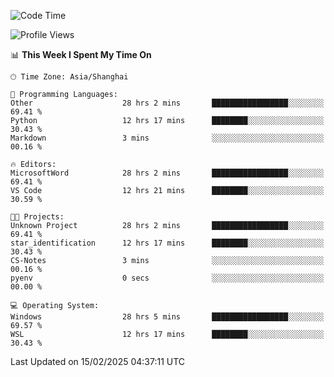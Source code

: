 <!--START_SECTION:waka-->
![Code Time](http://img.shields.io/badge/Code%20Time-2%2C286%20hrs%2051%20mins-blue)

![Profile Views](http://img.shields.io/badge/Profile%20Views-3-blue)

📊 **This Week I Spent My Time On** 

```text
🕑︎ Time Zone: Asia/Shanghai

💬 Programming Languages: 
Other                    28 hrs 2 mins       █████████████████░░░░░░░░   69.41 % 
Python                   12 hrs 17 mins      ████████░░░░░░░░░░░░░░░░░   30.43 % 
Markdown                 3 mins              ░░░░░░░░░░░░░░░░░░░░░░░░░   00.16 % 

🔥 Editors: 
MicrosoftWord            28 hrs 2 mins       █████████████████░░░░░░░░   69.41 % 
VS Code                  12 hrs 21 mins      ████████░░░░░░░░░░░░░░░░░   30.59 % 

🐱‍💻 Projects: 
Unknown Project          28 hrs 2 mins       █████████████████░░░░░░░░   69.41 % 
star_identification      12 hrs 17 mins      ████████░░░░░░░░░░░░░░░░░   30.43 % 
CS-Notes                 3 mins              ░░░░░░░░░░░░░░░░░░░░░░░░░   00.16 % 
pyenv                    0 secs              ░░░░░░░░░░░░░░░░░░░░░░░░░   00.00 % 

💻 Operating System: 
Windows                  28 hrs 5 mins       █████████████████░░░░░░░░   69.57 % 
WSL                      12 hrs 17 mins      ████████░░░░░░░░░░░░░░░░░   30.43 % 
```


 Last Updated on 15/02/2025 04:37:11 UTC
<!--END_SECTION:waka-->
